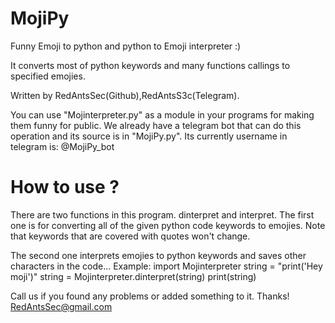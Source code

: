 # MojiPy
Funny Emoji to python and python to Emoji interpreter :)

It converts most of python keywords and many functions callings to specified emojies.

Written by RedAntsSec(Github),RedAntsS3c(Telegram).

You can use "Mojinterpreter.py" as a module in your programs for making them funny for public.
We already have a telegram bot that can do this operation and its source is in "MojiPy.py". Its currently username in telegram is: @MojiPy_bot

# How to use ?
  There are two functions in this program. dinterpret and interpret. The first one is for converting all of the given python code keywords to emojies.
  Note that keywords that are covered with quotes won't change.
  
  The second one interprets emojies to python keywords and saves other characters in the code...
  Example:
    import Mojinterpreter
    string = "print('Hey moji')"
    string = Mojinterpreter.dinterpret(string)
    print(string)

Call us if you found any problems or added something to it. Thanks!
RedAntsSec@gmail.com
